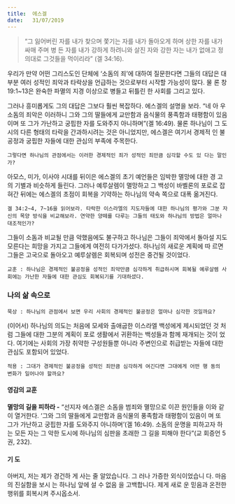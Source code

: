 ```yaml
---
title:  에스겔
date:   31/07/2019
---
```


>“그 잃어버린 자를 내가 찾으며 쫓기는 자를 내가 돌아오게 하며 상한 자를 내가 싸매 주며 병
든 자를 내가 강하게 하려니와 살진 자와 강한 자는 내가 없애고 정의대로 그것들을 먹이리라”
(겔 34:16).

우리가 만약 어떤 그리스도인 단체에 ‘소돔의 죄’에 대하여 질문한다면 그들의 대답은
대부분 여러 성적인 죄악과 타락상을 언급하는 것으로부터 시작할 가능성이 많다. 물
론 창 19:1~13은 완숙한 파멸의 지경 이상으로 병들고 뒤틀린 한 사회를 그리고 있다.

그러나 흥미롭게도 그의 대답은 그보다 훨씬 복잡하다. 에스겔의 설명을 보라. “네 아
우 소돔의 죄악은 이러하니 그와 그의 딸들에게 교만함과 음식물의 풍족함과 태평함이
있음이며 또 그가 가난하고 궁핍한 자를 도와주지 아니하며”(겔 16:49). 물론 하나님이
그 도시의 다른 형태의 타락을 간과하시려는 것은 아니었지만, 에스겔은 여기서 경제적
인 불공정과 궁핍한 자들에 대한 관심의 부족에 주목한다.

`그렇다면 하나님의 관점에서는 이러한 경제적인 죄가 성적인 죄만큼 심각할 수도 있
다는 말인가?`

아모스, 미가, 이사야 시대를 뒤이은 에스겔의 초기 예언들은 임박한 멸망에 대한 경
고의 기별과 비슷하게 들린다. 그러나 예루살렘이 멸망하고 그 백성이 바벨론의 포로로
잡혀간 뒤에는 에스겔의 초점이 회복을 기약하는 하나님의 약속 쪽으로 대폭 옮겨진다.

`겔 34:2~4, 7~16을 읽어보라. 타락한 이스라엘의 지도자들에 대한 하나님의 평가와
그분 자신의 목양 방식을 비교해보라. 연약한 양떼를 다루는 그들의 태도와 하나님의
방법은 얼마나 대조적인가?`

그들이 소돔과 비교될 만큼 악했음에도 불구하고 하나님은 그들이 죄악에서 돌아설
지도 모른다는 희망을 가지고 그들에게 여전히 다가가셨다. 하나님의 새로운 계획에 따
르면 그들은 고국으로 돌아오고 예루살렘은 회복되며 성전은 중건될 것이었다.

`교훈 : 하나님은 경제적인 불공정을 성적인 죄악만큼 심각하게 취급하시며 회복될
예루살렘 사회에는 가난한 자들에 대한 관심도 회복되기를 기대하셨다.`

### 나의 삶 속으로

`묵상 : 하나님의 관점에서 보면 우리 사회의 경제적인 불공정은 얼마나 심각한 것일까요?`

(이어서) 하나님의 의도는 처음에 모세와 출애굽한 이스라엘 백성에게 제시되었던 것
처럼 그들에 대한 그분의 계획이 포로 생활에서 귀환하는 백성들과 함께 재개되는 것이
었다. 여기에는 사회의 가장 취약한 구성원들뿐 아니라 주변인으로 취급받는 자들에
대한 관심도 포함되어 있었다.

`적용 : 그대가 경제적인 불공정을 성적인 죄만큼 심각하게 여긴다면 그대에게 어떤 행
동의 변화가 일어나야 할까요?`

#### 영감의 교훈

**멸망의 길을 피하라 -** “선지자 에스겔은 소돔을 범죄와
멸망으로 이끈 원인들을 이와 같이 열거한다. ‘그와 그의
딸들에게 교만함과 음식물의 풍족함과 태평함이 있음이
며 또 그가 가난하고 궁핍한 자를 도와주지 아니하며’(겔
16:49). 소돔의 운명을 피하고자 하는 모든 자는 그 악한
도시에 하나님의 심판을 초래한 그 길을 피해야 한다”(교
회증언 5권, 232).

#### 기 도

아버지, 저는 제가 경건하
게 사는 줄 알았습니다. 그
러나 가증한 외식이었습니
다. 마음의 진실함을 보시
는 하나님 앞에 설 수 없음
을 고백합니다. 제게 새로
운 믿음과 온전한 행위를
회복시켜 주시옵소서.
